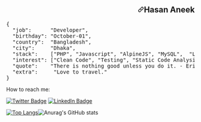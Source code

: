 <article class="markdown-body entry-content container-lg f5" itemprop="text"><h1 align="right" dir="auto"><a id="user-content-hasan-aneek" class="anchor" aria-hidden="true" href="#hasan-aneek"><svg class="octicon octicon-link" viewBox="0 0 16 16" version="1.1" width="16" height="16" aria-hidden="true"><path fill-rule="evenodd" d="M7.775 3.275a.75.75 0 001.06 1.06l1.25-1.25a2 2 0 112.83 2.83l-2.5 2.5a2 2 0 01-2.83 0 .75.75 0 00-1.06 1.06 3.5 3.5 0 004.95 0l2.5-2.5a3.5 3.5 0 00-4.95-4.95l-1.25 1.25zm-4.69 9.64a2 2 0 010-2.83l2.5-2.5a2 2 0 012.83 0 .75.75 0 001.06-1.06 3.5 3.5 0 00-4.95 0l-2.5 2.5a3.5 3.5 0 004.95 4.95l1.25-1.25a.75.75 0 00-1.06-1.06l-1.25 1.25a2 2 0 01-2.83 0z"></path></svg></a>Hasan Aneek</h1>
<div class="highlight highlight-source-json position-relative overflow-auto" data-snippet-clipboard-copy-content="{
  &quot;job&quot;:      &quot;Developer&quot;,
  &quot;birthday&quot;: &quot;October-01&quot;,
  &quot;country&quot;:  &quot;Bangladesh&quot;,
  &quot;city&quot;:     &quot;Dhaka &quot;,
  &quot;stack&quot;:    [&quot;PHP&quot;, &quot;MySQL&quot;, &quot;HTML&quot;, &quot;CSS&quot;, &quot;JS&quot;, &quot;ReactJS&quot;, &quot;, &quot;jQuery&quot;, &quot;Bash&quot;, &quot;...&quot;],
  &quot;interest&quot;: [&quot;Clean Code&quot;, &quot;Testing&quot;, &quot;Static Code Analysis&quot;, &quot;Linux&quot;, &quot;...&quot;], 
  &quot;quote&quot;:    &quot;There is nothing good unless you do it. - Erich Kästner&quot;
  &quot;exta&quot;:     &quot;Love to travel;
}"><pre>{
  <span class="pl-ent">"job"</span>:      <span class="pl-s"><span class="pl-pds">"</span>Developer<span class="pl-pds">"</span></span>,
  <span class="pl-ent">"birthday"</span>: <span class="pl-s"><span class="pl-pds">"</span>October-01<span class="pl-pds">"</span></span>,
  <span class="pl-ent">"country"</span>:  <span class="pl-s"><span class="pl-pds">"</span>Bangladesh<span class="pl-pds">"</span></span>,
  <span class="pl-ent">"city"</span>:     <span class="pl-s"><span class="pl-pds">"</span>Dhaka<span class="pl-pds">"</span></span>,
  <span class="pl-ent">"stack"</span>:    [<span class="pl-s"><span class="pl-pds">"</span>PHP<span class="pl-pds">"</span></span>, <span class="pl-s"><span class="pl-pds">"</span>Javascript<span class="pl-pds">"</span></span>, <span class="pl-s"><span class="pl-pds">"</span>AlpineJS<span class="pl-pds">"</span></span>, <span class="pl-s"><span class="pl-pds">"</span>MySQL<span class="pl-pds">"</span></span>,  <span class="pl-s"><span class="pl-pds">"</span>Laravel<span class="pl-pds">"</span></span>, <span class="pl-s"><span class="pl-pds">"</span>Python<span class="pl-pds">"</span></span>, <span class="pl-s"><span class="pl-pds">"</span>jQuery<span class="pl-pds">"</span></span>, <span class="pl-s"><span class="pl-pds">"</span>Bash<span class="pl-pds">"</span></span>, <span class="pl-s"><span class="pl-pds">"</span>...<span class="pl-pds">"</span></span>],
  <span class="pl-ent">"interest"</span>: [<span class="pl-s"><span class="pl-pds">"</span>Clean Code<span class="pl-pds">"</span></span>, <span class="pl-s"><span class="pl-pds">"</span>Testing<span class="pl-pds">"</span></span>, <span class="pl-s"><span class="pl-pds">"</span>Static Code Analysis<span class="pl-pds">"</span></span>, <span class="pl-s"><span class="pl-pds">"</span>Linux<span class="pl-pds">"</span></span>, <span class="pl-s"><span class="pl-pds">"</span>...<span class="pl-pds">"</span></span>], 
  <span class="pl-ent">"quote"</span>:    <span class="pl-s"><span class="pl-pds">"</span>There is nothing good unless you do it. - Erich Kästner<span class="pl-pds">"</span></span>
  <span class="pl-ent">"extra"</span>:     <span class="pl-s"><span class="pl-pds">"</span>Love to travel.<span class="pl-pds">"</span></span>
}</pre></div>
</article>



How to reach me:

[![Twitter Badge](https://img.shields.io/badge/Twitter-Profile-informational?style=flat&logo=twitter&logoColor=white&color=1CA2F1)](https://twitter.com/JahidAneek)
[![LinkedIn Badge](https://img.shields.io/badge/LinkedIn-Profile-informational?style=flat&logo=linkedin&logoColor=white&color=0D76A8)](https://www.linkedin.com/in/hasan-onic-576613173/)


[![Top Langs](https://github-readme-stats.vercel.app/api/top-langs/?username=HasanAneek&layout=compact&theme=radical)](https://github.com/anuraghazra/github-readme-stats)![Anurag's GitHub stats](https://github-readme-stats.vercel.app/api?username=HasanAneek&show_icons=true&theme=radical)




